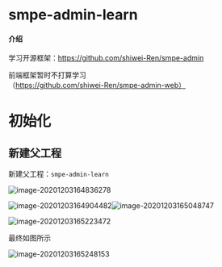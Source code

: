 

# smpe-admin-learn

#### 介绍
学习开源框架：https://github.com/shiwei-Ren/smpe-admin

前端框架暂时不打算学习（https://github.com/shiwei-Ren/smpe-admin-web）



# 初始化

## 新建父工程

新建父工程：`smpe-admin-learn`

![image-20201203164836278](G:\all-workspace\all-project\小云通知\框架\smpe-admin-learn\README.assets\image-20201203164836278.png)

![image-20201203164904482](G:\all-workspace\all-project\小云通知\框架\smpe-admin-learn\README.assets\image-20201203164904482.png)![image-20201203165048747](G:\all-workspace\all-project\小云通知\框架\smpe-admin-learn\README.assets\image-20201203165048747.png)

![image-20201203165223472](G:\all-workspace\all-project\小云通知\框架\smpe-admin-learn\README.assets\image-20201203165223472.png)

最终如图所示

![image-20201203165248153](G:\all-workspace\all-project\小云通知\框架\smpe-admin-learn\README.assets\image-20201203165248153.png)